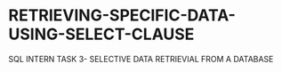 # RETRIEVING-SPECIFIC-DATA-USING-SELECT-CLAUSE
SQL INTERN TASK 3- SELECTIVE DATA RETRIEVIAL FROM A DATABASE
